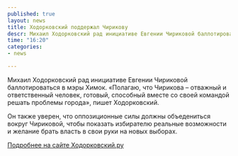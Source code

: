 ```yaml
---
published: true
layout: news
title: Ходорковский поддержал Чирикову
descr: Михаил Ходорковский рад инициативе Евгении Чириковой баллотироваться в мэры Химок
time: "16:20"
categories:
- news

---
```


Михаил Ходорковский рад инициативе Евгении Чириковой баллотироваться в мэры Химок. «Полагаю, что Чирикова – отважный и ответственный человек, готовый, способный вместе со своей командой решать проблемы города», пишет Ходорковский.

Он также уверен, что оппозиционные силы должны объедениться вокруг Чириковой, чтобы показать избирателю реальные возможности и желание брать власть в свои руки на новых выборах.

<a href="http://www.khodorkovsky.ru/mbk/statements/2012/08/28/17468.html" target="_blank">Подробнее на сайте Ходорковский.ру</a>